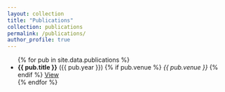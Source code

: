 ```yaml
---
layout: collection
title: "Publications"
collection: publications
permalink: /publications/
author_profile: true
---
```



<ul>
{% for pub in site.data.publications %}
  <li>
    <strong>{{ pub.title }}</strong> ({{ pub.year }})  
    {% if pub.venue %} <em>{{ pub.venue }}</em> {% endif %}  
    <a href="{{ pub.link }}" target="_blank">View</a>
  </li>
{% endfor %}
</ul>

